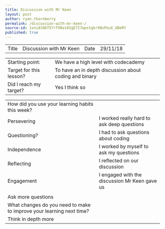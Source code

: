 ```yaml
---
title: Discussion with Mr Keen 
layout: post
author: ryan.thornberry
permalink: /discussion-with-mr-keen-/
source-id: 1sniAlNkT57rTXNzs0IgE7I7wpstgkrVNsPouX_GBeRY
published: true
---
```

<table>
  <tr>
    <td>Title</td>
    <td>Discussion with Mr Keen </td>
    <td>Date</td>
    <td>29/11/18</td>
  </tr>
</table>


<table>
  <tr>
    <td>Starting point:</td>
    <td>We have a high level with codecademy </td>
  </tr>
  <tr>
    <td>Target for this lesson?</td>
    <td>To have an in depth discussion about coding and binary</td>
  </tr>
  <tr>
    <td>Did I reach my target? </td>
    <td>Yes I think so </td>
  </tr>
</table>


<table>
  <tr>
    <td>How did you use your learning habits this week?</td>
    <td></td>
  </tr>
  <tr>
    <td>Persevering</td>
    <td> I worked really hard to ask deep questions </td>
  </tr>
  <tr>
    <td>Questioning?</td>
    <td>I had to ask questions about coding </td>
  </tr>
  <tr>
    <td>Independence</td>
    <td>I worked by myself to ask my questions </td>
  </tr>
  <tr>
    <td>Reflecting</td>
    <td>I reflected on our discussion </td>
  </tr>
  <tr>
    <td>Engagement</td>
    <td>I engaged with the discussion Mr Keen gave us </td>
  </tr>
  <tr>
    <td></td>
    <td></td>
  </tr>
  <tr>
    <td>Ask more questions </td>
    <td></td>
  </tr>
  <tr>
    <td>What changes do you need to make to improve your learning next time?</td>
    <td></td>
  </tr>
  <tr>
    <td>Think in depth more</td>
    <td></td>
  </tr>
</table>


